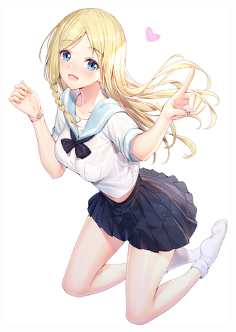 
<h1 align="center">
  <img src="https://github.com/paradiseduo/ImageHub/blob/master/IMG40.jpeg?raw=true">
</h1>
